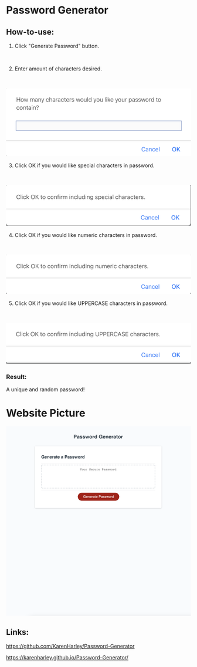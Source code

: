 # Password Generator

## How-to-use:

1. Click "Generate Password" button.

<br/>

2. Enter amount of characters desired.

<br/>

![Enter amount of characters desired](./pics/numberOfChar.png)

3. Click OK if you would like special characters in password.

<br/>

![special characters in password](./pics/special.png)

4. Click OK if you would like numeric characters in password.

<br/>

![special characters in password](./pics/numbers.png)

5. Click OK if you would like UPPERCASE characters in password.

<br/>

![UPPERCASE characters in password](./pics/uppercase.png)

### Result:

A unique and random password!

# Website Picture

![The Password Generator application displays a red button to "Generate Password".](./pics/web-pic.png)

## Links:

https://github.com/KarenHarley/Password-Generator

https://karenharley.github.io/Password-Generator/
